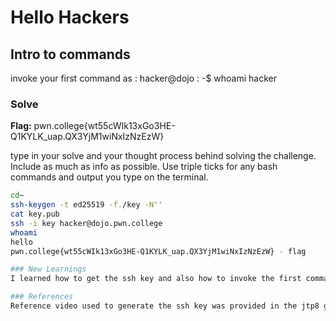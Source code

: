 # Hello Hackers

## Intro to commands
invoke your first command as :
hacker@dojo : -$ whoami
hacker


### Solve
**Flag:** pwn.college{wt55cWIk13xGo3HE-Q1KYLK_uap.QX3YjM1wiNxIzNzEzW}

type in your solve and your thought process behind solving the challenge. Include as much as info as possible. Use triple ticks for any bash commands and output you type on the terminal.

```bash
cd~
ssh-keygen -t ed25519 -f./key -N''
cat key.pub
ssh -i key hacker@dojo.pwn.college
whoami
hello
pwn.college{wt55cWIk13xGo3HE-Q1KYLK_uap.QX3YjM1wiNxIzNzEzW} - flag

### New Learnings
I learned how to get the ssh key and also how to invoke the first command in the Linux terminal of windows.

### References 
Reference video used to generate the ssh key was provided in the jtp8 group

